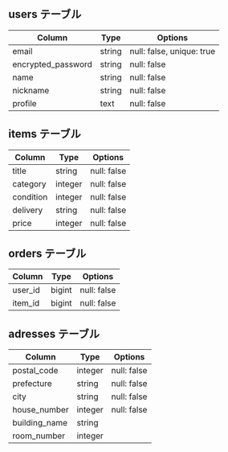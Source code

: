 ## users テーブル

| Column             | Type   | Options     |
| ------------------ | ------ | ----------- |
| email              | string | null: false, unique: true|
| encrypted_password | string | null: false |
| name               | string | null: false |
| nickname           | string | null: false |
| profile            | text   | null: false |

## items テーブル

| Column             | Type       | Options     |
| ------------------ | ---------- | ----------- |
| title              | string     | null: false |
| category           | integer    | null: false |
| condition          | integer    | null: false |
| delivery           | string     | null: false |
| price              | integer    | null: false |


## orders テーブル

| Column     | Type       | Options     |
| ---------- | ---------- | ----------- |
| user_id    | bigint     | null: false |
| item_id    | bigint     | null: false |

## adresses テーブル

| Column       | Type       | Options     |
| ----------   | ---------- | ----------- |
| postal_code  | integer    | null: false |
| prefecture   | string     | null: false |
| city         | string     | null: false |
| house_number | integer    | null: false |
| building_name| string     |             |
| room_number  | integer    |             |